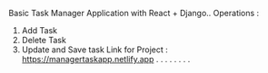 Basic Task Manager Application with React + Django..
Operations :
1. Add Task
2. Delete Task
3. Update and Save task
Link for Project : https://managertaskapp.netlify.app
.
.
.
.
.
.
.
.

